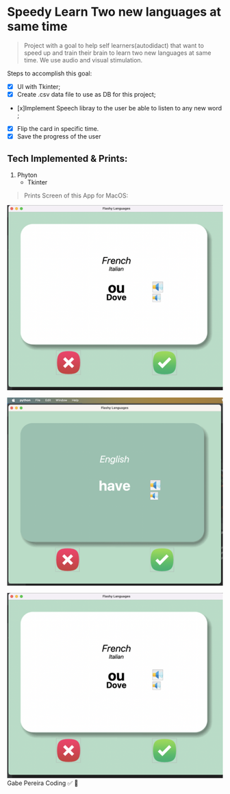 # Speedy Learn Two new languages at same time

>  Project with a goal to help self learners(autodidact) that want to speed up and train their brain to learn two new languages at same time. We use audio and visual stimulation.


Steps to accomplish this goal:

- [x] UI with Tkinter;
- [x] Create .csv data file to use as DB for this project;
- [x]Implement Speech libray to the user be able to listen to any new word ;
- [x] Flip the card in specific time.
- [x] Save the progress of the user

Tech Implemented & Prints: 
-----------
1. Phyton
   * Tkinter 
   


> Prints Screen of this App for MacOS:

![Example of how is the layout of Flash Card](images/ScreenShot1.png "Example Front of Flash Card")

![Example of how is the layout of Flash Card](images/Print2.png "Example Front of Flash Card")

[![Watch the video](images/ScreenShot1.png)](images/ScreenRecording.mov)
Gabe Pereira Coding :white_check_mark:
:snake:
